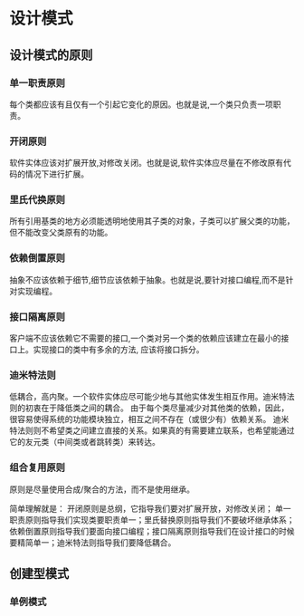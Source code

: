 # 设计模式

## 设计模式的原则

### 单一职责原则
每个类都应该有且仅有一个引起它变化的原因。也就是说,一个类只负责一项职责。

### 开闭原则
软件实体应该对扩展开放,对修改关闭。也就是说,软件实体应尽量在不修改原有代码的情况下进行扩展。

### 里氏代换原则
所有引用基类的地方必须能透明地使用其子类的对象，子类可以扩展父类的功能，但不能改变父类原有的功能。

### 依赖倒置原则
抽象不应该依赖于细节,细节应该依赖于抽象。也就是说,要针对接口编程,而不是针对实现编程。

### 接口隔离原则
客户端不应该依赖它不需要的接口,一个类对另一个类的依赖应该建立在最小的接口上。实现接口的类中有多余的方法, 应该将接口拆分。

### 迪米特法则
低耦合，高内聚。一个软件实体应尽可能少地与其他实体发生相互作用。迪米特法则的初衷在于降低类之间的耦合。
由于每个类尽量减少对其他类的依赖，因此，很容易使得系统的功能模块独立，相互之间不存在（或很少有）依赖关系。
迪米特法则则不希望类之间建立直接的关系。如果真的有需要建立联系，也希望能通过它的友元类（中间类或者跳转类）来转达。

### 组合复用原则
原则是尽量使用合成/聚合的方法，而不是使用继承。


简单理解就是： 开闭原则是总纲，它指导我们要对扩展开放，对修改关闭；
单一职责原则指导我们实现类要职责单一；里氏替换原则指导我们不要破坏继承体系；
依赖倒置原则指导我们要面向接口编程；接口隔离原则指导我们在设计接口的时候要精简单一；迪米特法则指导我们要降低耦合。

## 创建型模式
### 单例模式



